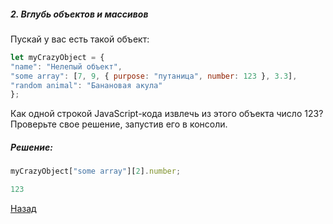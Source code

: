 ##### 2. Вглубь объектов и массивов
Пускай у вас есть такой объект:
````javascript
let myCrazyObject = {
"name": "Нелепый объект",
"some array": [7, 9, { purpose: "путаница", number: 123 }, 3.3],
"random animal": "Банановая акула"
};
````
Как одной строкой JavaScript-кода извлечь из этого объекта
число 123? Проверьте свое решение, запустив его в консоли.
##### Решение:
````javascript
myCrazyObject["some array"][2].number;
````
````javascript
123
````
[Назад](README.md)
